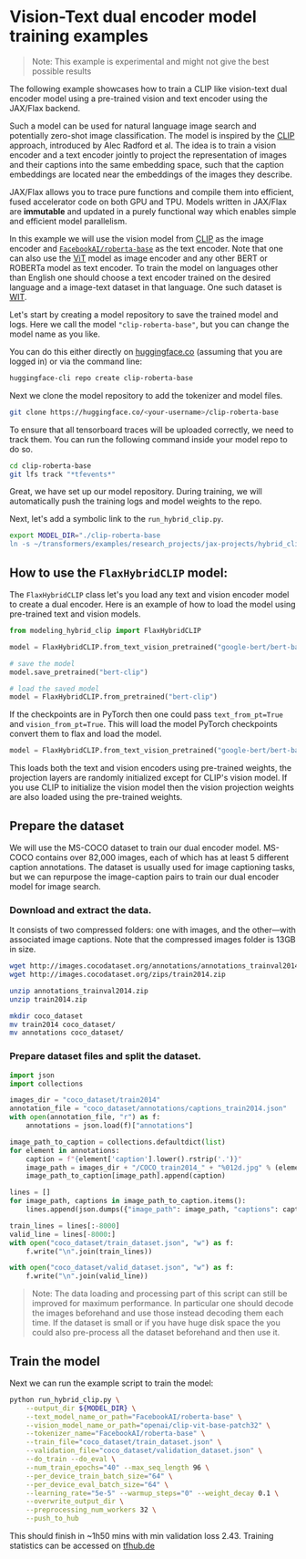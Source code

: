 <!---
Copyright 2021 The HuggingFace Team. All rights reserved.

Licensed under the Apache License, Version 2.0 (the "License");
you may not use this file except in compliance with the License.
You may obtain a copy of the License at

    http://www.apache.org/licenses/LICENSE-2.0

Unless required by applicable law or agreed to in writing, software
distributed under the License is distributed on an "AS IS" BASIS,
WITHOUT WARRANTIES OR CONDITIONS OF ANY KIND, either express or implied.
See the License for the specific language governing permissions and
limitations under the License.
-->

# Vision-Text dual encoder model training examples

> Note: This example is experimental and might not give the best possible results

The following example showcases how to train a CLIP like vision-text dual encoder model
using a pre-trained vision and text encoder using the JAX/Flax backend.

Such a model can be used for natural language image search and potentially zero-shot image classification.
The model is inspired by the [CLIP](https://openai.com/blog/clip/) approach, introduced by Alec Radford et al.
The idea is to train a vision encoder and a text encoder jointly to project the representation of images and their
captions into the same embedding space, such that the caption embeddings are located near the embeddings
of the images they describe.

JAX/Flax allows you to trace pure functions and compile them into efficient, fused accelerator code on both GPU and TPU.
Models written in JAX/Flax are **immutable** and updated in a purely functional
way which enables simple and efficient model parallelism.

In this example we will use the vision model from [CLIP](https://huggingface.co/models?filter=clip)
as the image encoder and [`FacebookAI/roberta-base`](https://huggingface.co/FacebookAI/roberta-base) as the text encoder.
Note that one can also use the [ViT](https://huggingface.co/models?filter=vit) model as image encoder and any other BERT or ROBERTa model as text encoder.
To train the model on languages other than English one should choose a text encoder trained on the desired
language and a image-text dataset in that language. One such dataset is [WIT](https://github.com/google-research-datasets/wit).	

Let's start by creating a model repository to save the trained model and logs.
Here we call the model `"clip-roberta-base"`, but you can change the model name as you like.

You can do this either directly on [huggingface.co](https://huggingface.co/new) (assuming that
you are logged in) or via the command line:

```bash
huggingface-cli repo create clip-roberta-base
```
Next we clone the model repository to add the tokenizer and model files.
```bash
git clone https://huggingface.co/<your-username>/clip-roberta-base
```
To ensure that all tensorboard traces will be uploaded correctly, we need to 
track them. You can run the following command inside your model repo to do so.

```bash
cd clip-roberta-base
git lfs track "*tfevents*"
```

Great, we have set up our model repository. During training, we will automatically
push the training logs and model weights to the repo.

Next, let's add a symbolic link to the `run_hybrid_clip.py`.

```bash
export MODEL_DIR="./clip-roberta-base
ln -s ~/transformers/examples/research_projects/jax-projects/hybrid_clip/run_hybrid_clip.py run_hybrid_clip.py
```

## How to use the `FlaxHybridCLIP` model:

The `FlaxHybridCLIP` class let's you load any text and vision encoder model to create a dual encoder. 
Here is an example of how to load the model using pre-trained text and vision models.

```python
from modeling_hybrid_clip import FlaxHybridCLIP

model = FlaxHybridCLIP.from_text_vision_pretrained("google-bert/bert-base-uncased", "openai/clip-vit-base-patch32")

# save the model
model.save_pretrained("bert-clip")

# load the saved model
model = FlaxHybridCLIP.from_pretrained("bert-clip")
```

If the checkpoints are in PyTorch then one could pass `text_from_pt=True` and `vision_from_pt=True`. This will load the model
PyTorch checkpoints convert them to flax and load the model.

```python
model = FlaxHybridCLIP.from_text_vision_pretrained("google-bert/bert-base-uncased", "openai/clip-vit-base-patch32", text_from_pt=True, vision_from_pt=True)
```

This loads both the text and vision encoders using pre-trained weights, the projection layers are randomly
initialized except for CLIP's vision model. If you use CLIP to initialize the vision model then the vision projection weights are also
loaded using the pre-trained weights.

## Prepare the dataset

We will use the MS-COCO dataset to train our dual encoder model. MS-COCO contains over 82,000 images, each of which has at least 5 different caption annotations. The dataset is usually used for image captioning tasks, but we can repurpose the image-caption pairs to train our dual encoder model for image search.

### Download and extract the data.

It consists of two compressed folders: one with images, and the other—with associated image captions. Note that the compressed images folder is 13GB in size.

```bash
wget http://images.cocodataset.org/annotations/annotations_trainval2014.zip
wget http://images.cocodataset.org/zips/train2014.zip

unzip annotations_trainval2014.zip
unzip train2014.zip

mkdir coco_dataset
mv train2014 coco_dataset/
mv annotations coco_dataset/
```

### Prepare dataset files and split the dataset.

```python
import json
import collections

images_dir = "coco_dataset/train2014"
annotation_file = "coco_dataset/annotations/captions_train2014.json"
with open(annotation_file, "r") as f:
    annotations = json.load(f)["annotations"]

image_path_to_caption = collections.defaultdict(list)
for element in annotations:
    caption = f"{element['caption'].lower().rstrip('.')}"
    image_path = images_dir + "/COCO_train2014_" + "%012d.jpg" % (element["image_id"])
    image_path_to_caption[image_path].append(caption)

lines = []
for image_path, captions in image_path_to_caption.items():
    lines.append(json.dumps({"image_path": image_path, "captions": captions}))

train_lines = lines[:-8000]
valid_line = lines[-8000:]
with open("coco_dataset/train_dataset.json", "w") as f:
    f.write("\n".join(train_lines))

with open("coco_dataset/valid_dataset.json", "w") as f:
    f.write("\n".join(valid_line))
```

> Note: The data loading and processing part of this script can still be improved for maximum performance. In particular one should decode the images beforehand and use those instead decoding them each time. If the dataset is small or if you have huge disk space the you could also pre-process all the dataset beforehand and then use it.

## Train the model
Next we can run the example script to train the model:

```bash
python run_hybrid_clip.py \
    --output_dir ${MODEL_DIR} \
    --text_model_name_or_path="FacebookAI/roberta-base" \
    --vision_model_name_or_path="openai/clip-vit-base-patch32" \
    --tokenizer_name="FacebookAI/roberta-base" \
    --train_file="coco_dataset/train_dataset.json" \
    --validation_file="coco_dataset/validation_dataset.json" \
    --do_train --do_eval \
    --num_train_epochs="40" --max_seq_length 96 \
    --per_device_train_batch_size="64" \
    --per_device_eval_batch_size="64" \
    --learning_rate="5e-5" --warmup_steps="0" --weight_decay 0.1 \
    --overwrite_output_dir \
    --preprocessing_num_workers 32 \
    --push_to_hub
```

This should finish in ~1h50 mins with min validation loss 2.43. Training statistics can be accessed on [tfhub.de](https://tensorboard.dev/experiment/RUNPYd1yRgSD5kZSb9hDig/#scalars)
